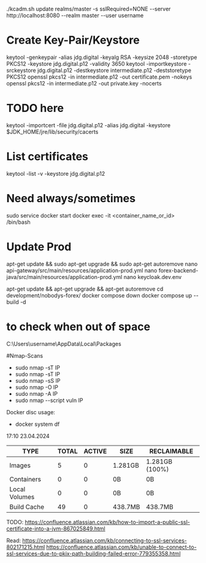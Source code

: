 ./kcadm.sh update realms/master -s sslRequired=NONE --server http://localhost:8080 --realm master --user username

# Create Key-Pair/Keystore
keytool -genkeypair -alias jdg.digital -keyalg RSA -keysize 2048 -storetype PKCS12 -keystore jdg.digital.p12 -validity 3650
keytool -importkeystore -srckeystore jdg.digital.p12 -destkeystore intermediate.p12 -deststoretype PKCS12
openssl pkcs12 -in intermediate.p12 -out certificate.pem -nokeys
openssl pkcs12 -in intermediate.p12 -out private.key -nocerts
# TODO here
keytool -importcert -file jdg.digital.p12 -alias jdg.digital -keystore $JDK_HOME/jre/lib/security/cacerts

# List certificates
keytool -list -v -keystore jdg.digital.p12

# Need always/sometimes
sudo service docker start
docker exec -it <container_name_or_id> /bin/bash

# Update Prod
apt-get update && sudo apt-get upgrade && sudo apt-get autoremove
nano api-gateway/src/main/resources/application-prod.yml
nano forex-backend-java/src/main/resources/application-prod.yml
nano keycloak.dev.env

apt-get update && apt-get upgrade && apt-get autoremove
cd development/nobodys-forex/
docker compose down
docker compose up --build -d

# to check when out of space
C:\Users\username\AppData\Local\Packages

#Nmap-Scans
* sudo nmap -sT IP
* sudo nmap -sT IP
* sudo nmap -sS IP
* sudo nmap -O IP
* sudo nmap -A IP
* sudo nmap --script vuln IP

Docker disc usage:
* docker system df 

17:10 23.04.2024

|TYPE           |TOTAL    |ACTIVE   |SIZE     |RECLAIMABLE    |
  |---------------|---------|---------|---------|---------------|
|Images         |5        |0        |1.281GB  |1.281GB (100%) |
|Containers     |0        |0        |0B       |0B             |
|Local Volumes  |0        |0        |0B       |0B             |
|Build Cache    |49       |0        |438.7MB  |438.7MB        |

TODO:
https://confluence.atlassian.com/kb/how-to-import-a-public-ssl-certificate-into-a-jvm-867025849.html

Read:
https://confluence.atlassian.com/kb/connecting-to-ssl-services-802171215.html
https://confluence.atlassian.com/kb/unable-to-connect-to-ssl-services-due-to-pkix-path-building-failed-error-779355358.html